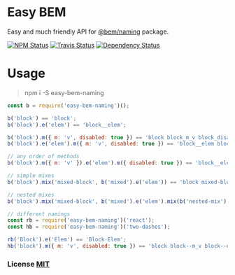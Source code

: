 # Easy BEM

Easy and much friendly API for [@bem/naming](https://github.com/bem-sdk/bem-naming) package.

[![NPM Status][npm-img]][npm]
[![Travis Status][test-img]][travis]
[![Dependency Status][dependency-img]][david]

[npm]:          https://www.npmjs.org/package/easy-bem-naming
[npm-img]:      https://img.shields.io/npm/v/easy-bem-naming.svg

[travis]:       https://travis-ci.org/awingradov/easy-bem-naming
[test-img]:     https://img.shields.io/travis/awingoradov/easy-bem-naming/master.svg

[david]:          https://david-dm.org/awingradov/easy-bem-naming
[dependency-img]: http://img.shields.io/david/awingradov/easy-bem-naming.svg

# Usage

> npm i -S easy-bem-naming

``` js
const b = require('easy-bem-naming')();

b('block') == 'block';
b('block').e('elem') == 'block__elem';

b('block').m({ m: 'v', disabled: true }) == 'block block_m_v block_disabled';
b('block').e('elem').m({ m: 'v', disabled: true }) == 'block__elem block__elem_m_v block__elem_disabled';

// any order of methods
b('block').m({ m: 'v' }).e('elem').m({ disabled: true }) == 'block__elem block__elem_m_v block__elem_disabled';

// simple mixes
b('block').mix('mixed-block', b('mixed').e('elem')) == 'block mixed-block mixed__elem';

// nested mixes
b('block').mix('mixed-block', b('mixed').e('elem').mix(b('nested-mix'))) == 'block mixed-block mixed__elem nested-mix';

// different namings
const rb = require('easy-bem-naming')('react');
const hb = require('easy-bem-naming')('two-dashes');

rb('Block').e('Elem') == 'Block-Elem';
hb('block').m({ m: 'v', disabled: true }) == 'block block--m_v block--disabled';
```

### License [MIT](https://en.wikipedia.org/wiki/MIT_License)

